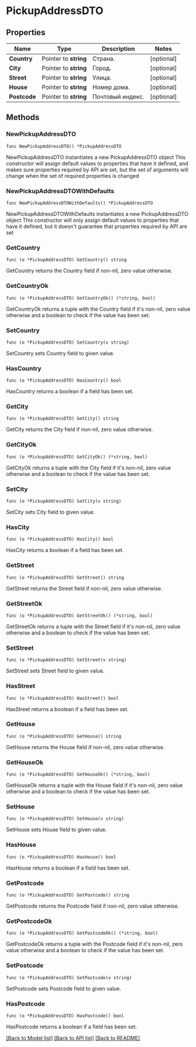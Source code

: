 # PickupAddressDTO

## Properties

Name | Type | Description | Notes
------------ | ------------- | ------------- | -------------
**Country** | Pointer to **string** | Страна. | [optional] 
**City** | Pointer to **string** | Город. | [optional] 
**Street** | Pointer to **string** | Улица. | [optional] 
**House** | Pointer to **string** | Номер дома. | [optional] 
**Postcode** | Pointer to **string** | Почтовый индекс. | [optional] 

## Methods

### NewPickupAddressDTO

`func NewPickupAddressDTO() *PickupAddressDTO`

NewPickupAddressDTO instantiates a new PickupAddressDTO object
This constructor will assign default values to properties that have it defined,
and makes sure properties required by API are set, but the set of arguments
will change when the set of required properties is changed

### NewPickupAddressDTOWithDefaults

`func NewPickupAddressDTOWithDefaults() *PickupAddressDTO`

NewPickupAddressDTOWithDefaults instantiates a new PickupAddressDTO object
This constructor will only assign default values to properties that have it defined,
but it doesn't guarantee that properties required by API are set

### GetCountry

`func (o *PickupAddressDTO) GetCountry() string`

GetCountry returns the Country field if non-nil, zero value otherwise.

### GetCountryOk

`func (o *PickupAddressDTO) GetCountryOk() (*string, bool)`

GetCountryOk returns a tuple with the Country field if it's non-nil, zero value otherwise
and a boolean to check if the value has been set.

### SetCountry

`func (o *PickupAddressDTO) SetCountry(v string)`

SetCountry sets Country field to given value.

### HasCountry

`func (o *PickupAddressDTO) HasCountry() bool`

HasCountry returns a boolean if a field has been set.

### GetCity

`func (o *PickupAddressDTO) GetCity() string`

GetCity returns the City field if non-nil, zero value otherwise.

### GetCityOk

`func (o *PickupAddressDTO) GetCityOk() (*string, bool)`

GetCityOk returns a tuple with the City field if it's non-nil, zero value otherwise
and a boolean to check if the value has been set.

### SetCity

`func (o *PickupAddressDTO) SetCity(v string)`

SetCity sets City field to given value.

### HasCity

`func (o *PickupAddressDTO) HasCity() bool`

HasCity returns a boolean if a field has been set.

### GetStreet

`func (o *PickupAddressDTO) GetStreet() string`

GetStreet returns the Street field if non-nil, zero value otherwise.

### GetStreetOk

`func (o *PickupAddressDTO) GetStreetOk() (*string, bool)`

GetStreetOk returns a tuple with the Street field if it's non-nil, zero value otherwise
and a boolean to check if the value has been set.

### SetStreet

`func (o *PickupAddressDTO) SetStreet(v string)`

SetStreet sets Street field to given value.

### HasStreet

`func (o *PickupAddressDTO) HasStreet() bool`

HasStreet returns a boolean if a field has been set.

### GetHouse

`func (o *PickupAddressDTO) GetHouse() string`

GetHouse returns the House field if non-nil, zero value otherwise.

### GetHouseOk

`func (o *PickupAddressDTO) GetHouseOk() (*string, bool)`

GetHouseOk returns a tuple with the House field if it's non-nil, zero value otherwise
and a boolean to check if the value has been set.

### SetHouse

`func (o *PickupAddressDTO) SetHouse(v string)`

SetHouse sets House field to given value.

### HasHouse

`func (o *PickupAddressDTO) HasHouse() bool`

HasHouse returns a boolean if a field has been set.

### GetPostcode

`func (o *PickupAddressDTO) GetPostcode() string`

GetPostcode returns the Postcode field if non-nil, zero value otherwise.

### GetPostcodeOk

`func (o *PickupAddressDTO) GetPostcodeOk() (*string, bool)`

GetPostcodeOk returns a tuple with the Postcode field if it's non-nil, zero value otherwise
and a boolean to check if the value has been set.

### SetPostcode

`func (o *PickupAddressDTO) SetPostcode(v string)`

SetPostcode sets Postcode field to given value.

### HasPostcode

`func (o *PickupAddressDTO) HasPostcode() bool`

HasPostcode returns a boolean if a field has been set.


[[Back to Model list]](../README.md#documentation-for-models) [[Back to API list]](../README.md#documentation-for-api-endpoints) [[Back to README]](../README.md)


